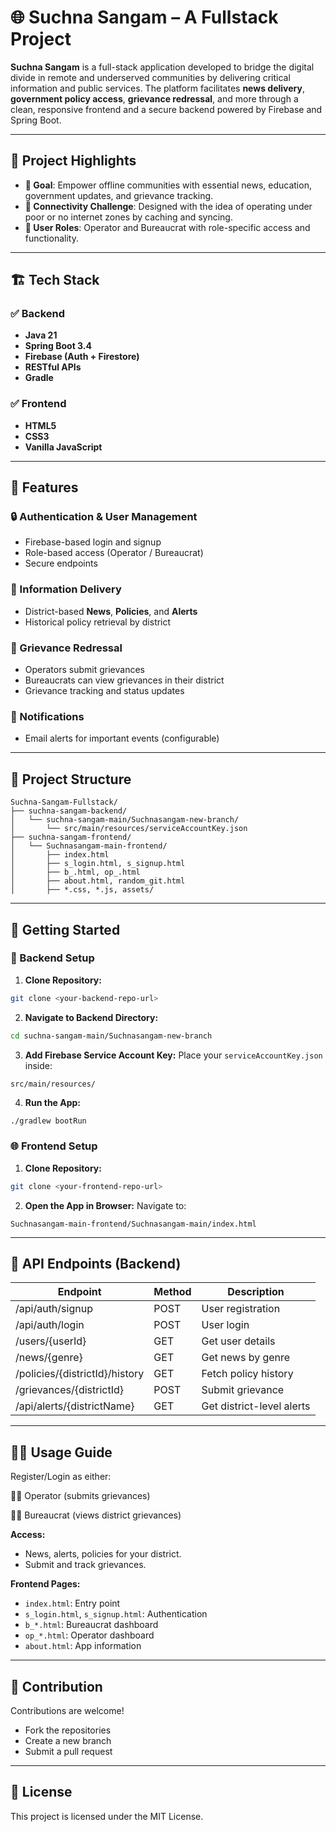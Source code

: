 # 🌐 Suchna Sangam – A Fullstack Project

**Suchna Sangam** is a full-stack application developed to bridge the digital divide in remote and underserved communities by delivering critical information and public services. The platform facilitates **news delivery**, **government policy access**, **grievance redressal**, and more through a clean, responsive frontend and a secure backend powered by Firebase and Spring Boot.

---

## 📌 Project Highlights

- **🧠 Goal**: Empower offline communities with essential news, education, government updates, and grievance tracking.
- **📶 Connectivity Challenge**: Designed with the idea of operating under poor or no internet zones by caching and syncing.
- **👥 User Roles**: Operator and Bureaucrat with role-specific access and functionality.

---

## 🏗️ Tech Stack

### ✅ Backend
- **Java 21**
- **Spring Boot 3.4**
- **Firebase (Auth + Firestore)**
- **RESTful APIs**
- **Gradle**

### ✅ Frontend
- **HTML5**
- **CSS3**
- **Vanilla JavaScript**

---

## 🚀 Features

### 🔒 Authentication & User Management
- Firebase-based login and signup
- Role-based access (Operator / Bureaucrat)
- Secure endpoints

### 📰 Information Delivery
- District-based **News**, **Policies**, and **Alerts**
- Historical policy retrieval by district

### 📨 Grievance Redressal
- Operators submit grievances
- Bureaucrats can view grievances in their district
- Grievance tracking and status updates

### 📧 Notifications
- Email alerts for important events (configurable)

---

## 🧩 Project Structure

```
Suchna-Sangam-Fullstack/
├── suchna-sangam-backend/
│   └── suchna-sangam-main/Suchnasangam-new-branch/
│       └── src/main/resources/serviceAccountKey.json
├── suchna-sangam-frontend/
│   └── Suchnasangam-main-frontend/
│       ├── index.html
│       ├── s_login.html, s_signup.html
│       ├── b_.html, op_.html
│       ├── about.html, random_git.html
│       ├── *.css, *.js, assets/
```

---

## 🧪 Getting Started

### 🔧 Backend Setup

1. **Clone Repository:**
```bash
git clone <your-backend-repo-url>
```

2. **Navigate to Backend Directory:**
```bash
cd suchna-sangam-main/Suchnasangam-new-branch
```

3. **Add Firebase Service Account Key:**
Place your `serviceAccountKey.json` inside:
```
src/main/resources/
```

4. **Run the App:**
```bash
./gradlew bootRun
```

### 🌐 Frontend Setup

1. **Clone Repository:**
```bash
git clone <your-frontend-repo-url>
```

2. **Open the App in Browser:**
Navigate to:
```
Suchnasangam-main-frontend/Suchnasangam-main/index.html
```

---

## 📡 API Endpoints (Backend)

| Endpoint | Method | Description |
|----------|--------|-------------|
| /api/auth/signup | POST | User registration |
| /api/auth/login | POST | User login |
| /users/{userId} | GET | Get user details |
| /news/{genre} | GET | Get news by genre |
| /policies/{districtId}/history | GET | Fetch policy history |
| /grievances/{districtId} | POST | Submit grievance |
| /api/alerts/{districtName} | GET | Get district-level alerts |

---

## 👨‍💻 Usage Guide

Register/Login as either:

🧑‍💼 Operator (submits grievances)

🧑‍⚖️ Bureaucrat (views district grievances)

**Access:**
- News, alerts, policies for your district.
- Submit and track grievances.

**Frontend Pages:**
- `index.html`: Entry point
- `s_login.html`, `s_signup.html`: Authentication
- `b_*.html`: Bureaucrat dashboard
- `op_*.html`: Operator dashboard
- `about.html`: App information

---

## 🤝 Contribution

Contributions are welcome!

- Fork the repositories
- Create a new branch
- Submit a pull request

---

## 📄 License

This project is licensed under the MIT License.
